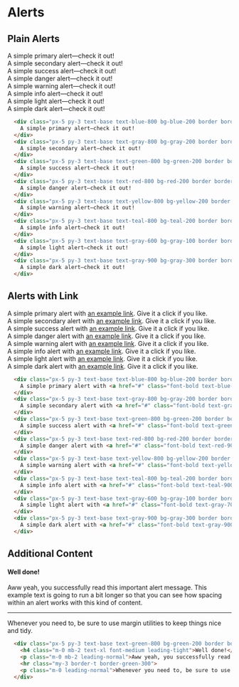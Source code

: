 # Alerts

## Plain Alerts

<code-preview>
  <div class="px-5 py-3 mt-2 text-base text-blue-800 bg-blue-200 border border-blue-300 border-solid rounded" role="alert">
    A simple primary alert—check it out!
  </div>
  <div class="px-5 py-3 mt-4 text-base text-gray-800 bg-gray-200 border border-gray-300 border-solid rounded" role="alert">
    A simple secondary alert—check it out!
  </div>
  <div class="px-5 py-3 mt-4 text-base text-green-800 bg-green-200 border border-green-300 border-solid rounded" role="alert">
    A simple success alert—check it out!
  </div>
  <div class="px-5 py-3 mt-4 text-base text-red-800 bg-red-200 border border-red-300 border-solid rounded" role="alert">
    A simple danger alert—check it out!
  </div>
  <div class="px-5 py-3 mt-4 text-base text-yellow-800 bg-yellow-200 border border-yellow-300 border-solid rounded" role="alert">
    A simple warning alert—check it out!
  </div>
  <div class="px-5 py-3 mt-4 text-base text-teal-800 bg-teal-200 border border-teal-300 border-solid rounded" role="alert">
    A simple info alert—check it out!
  </div>
  <div class="px-5 py-3 mt-4 text-base text-gray-600 bg-gray-100 border border-gray-200 border-solid rounded" role="alert">
    A simple light alert—check it out!
  </div>
  <div class="px-5 py-3 mt-4 text-base text-gray-900 bg-gray-300 border border-gray-400 border-solid rounded" role="alert">
    A simple dark alert—check it out!
  </div>
</code-preview>

``` html
  <div class="px-5 py-3 text-base text-blue-800 bg-blue-200 border border-blue-300 border-solid rounded" role="alert">
    A simple primary alert—check it out!
  </div>
  <div class="px-5 py-3 text-base text-gray-800 bg-gray-200 border border-gray-300 border-solid rounded" role="alert">
    A simple secondary alert—check it out!
  </div>
  <div class="px-5 py-3 text-base text-green-800 bg-green-200 border border-green-300 border-solid rounded" role="alert">
    A simple success alert—check it out!
  </div>
  <div class="px-5 py-3 text-base text-red-800 bg-red-200 border border-red-300 border-solid rounded" role="alert">
    A simple danger alert—check it out!
  </div>
  <div class="px-5 py-3 text-base text-yellow-800 bg-yellow-200 border border-yellow-300 border-solid rounded" role="alert">
    A simple warning alert—check it out!
  </div>
  <div class="px-5 py-3 text-base text-teal-800 bg-teal-200 border border-teal-300 border-solid rounded" role="alert">
    A simple info alert—check it out!
  </div>
  <div class="px-5 py-3 text-base text-gray-600 bg-gray-100 border border-gray-200 border-solid rounded" role="alert">
    A simple light alert—check it out!
  </div>
  <div class="px-5 py-3 text-base text-gray-900 bg-gray-300 border border-gray-400 border-solid rounded" role="alert">
    A simple dark alert—check it out!
  </div>
```

## Alerts with Link

<code-preview>
  <div class="px-5 py-3 mt-2 text-base text-blue-800 bg-blue-200 border border-blue-300 border-solid rounded" role="alert">
    A simple primary alert with <a href="#" class="font-bold text-blue-900 hover:underline">an example link</a>. Give it a click if you like.
  </div>
  <div class="px-5 py-3 mt-4 text-base text-gray-800 bg-gray-200 border border-gray-300 border-solid rounded" role="alert">
    A simple secondary alert with <a href="#" class="font-bold text-gray-900 hover:underline">an example link</a>. Give it a click if you like.
  </div>
  <div class="px-5 py-3 mt-4 text-base text-green-800 bg-green-200 border border-green-300 border-solid rounded" role="alert">
    A simple success alert with <a href="#" class="font-bold text-green-900 hover:underline">an example link</a>. Give it a click if you like.
  </div>
  <div class="px-5 py-3 mt-4 text-base text-red-800 bg-red-200 border border-red-300 border-solid rounded" role="alert">
    A simple danger alert with <a href="#" class="font-bold text-red-900 hover:underline">an example link</a>. Give it a click if you like.
  </div>
  <div class="px-5 py-3 mt-4 text-base text-yellow-800 bg-yellow-200 border border-yellow-300 border-solid rounded" role="alert">
    A simple warning alert with <a href="#" class="font-bold text-yellow-900 hover:underline">an example link</a>. Give it a click if you like.
  </div>
  <div class="px-5 py-3 mt-4 text-base text-teal-800 bg-teal-200 border border-teal-300 border-solid rounded" role="alert">
    A simple info alert with <a href="#" class="font-bold text-teal-900 hover:underline">an example link</a>. Give it a click if you like.
  </div>
  <div class="px-5 py-3 mt-4 text-base text-gray-600 bg-gray-100 border border-gray-200 border-solid rounded" role="alert">
    A simple light alert with <a href="#" class="font-bold text-gray-700 hover:underline">an example link</a>. Give it a click if you like.
  </div>
  <div class="px-5 py-3 mt-4 text-base text-gray-900 bg-gray-300 border border-gray-400 border-solid rounded" role="alert">
    A simple dark alert with <a href="#" class="font-bold text-gray-900 hover:underline">an example link</a>. Give it a click if you like.
  </div>
</code-preview>

``` html
  <div class="px-5 py-3 text-base text-blue-800 bg-blue-200 border border-blue-300 border-solid rounded" role="alert">
    A simple primary alert with <a href="#" class="font-bold text-blue-900 hover:underline">an example link</a>. Give it a click if you like.
  </div>
  <div class="px-5 py-3 text-base text-gray-800 bg-gray-200 border border-gray-300 border-solid rounded" role="alert">
    A simple secondary alert with <a href="#" class="font-bold text-gray-900 hover:underline">an example link</a>. Give it a click if you like.
  </div>
  <div class="px-5 py-3 text-base text-green-800 bg-green-200 border border-green-300 border-solid rounded" role="alert">
    A simple success alert with <a href="#" class="font-bold text-green-900 hover:underline">an example link</a>. Give it a click if you like.
  </div>
  <div class="px-5 py-3 text-base text-red-800 bg-red-200 border border-red-300 border-solid rounded" role="alert">
    A simple danger alert with <a href="#" class="font-bold text-red-900 hover:underline">an example link</a>. Give it a click if you like.
  </div>
  <div class="px-5 py-3 text-base text-yellow-800 bg-yellow-200 border border-yellow-300 border-solid rounded" role="alert">
    A simple warning alert with <a href="#" class="font-bold text-yellow-900 hover:underline">an example link</a>. Give it a click if you like.
  </div>
  <div class="px-5 py-3 text-base text-teal-800 bg-teal-200 border border-teal-300 border-solid rounded" role="alert">
    A simple info alert with <a href="#" class="font-bold text-teal-900 hover:underline">an example link</a>. Give it a click if you like.
  </div>
  <div class="px-5 py-3 text-base text-gray-600 bg-gray-100 border border-gray-200 border-solid rounded" role="alert">
    A simple light alert with <a href="#" class="font-bold text-gray-700 hover:underline">an example link</a>. Give it a click if you like.
  </div>
  <div class="px-5 py-3 text-base text-gray-900 bg-gray-300 border border-gray-400 border-solid rounded" role="alert">
    A simple dark alert with <a href="#" class="font-bold text-gray-900 hover:underline">an example link</a>. Give it a click if you like.
  </div>
```

## Additional Content

<code-preview>
  <div class="px-5 py-3 text-base text-green-800 bg-green-200 border border-green-300 border-solid rounded" role="alert">
    <h4 class="m-0 mb-2 text-xl font-medium leading-tight">Well done!</h4>
    <p class="m-0 mb-2 leading-normal">Aww yeah, you successfully read this important alert message. This example text is going to run a bit longer so that you can see how spacing within an alert works with this kind of content.</p>
    <hr class="my-3 border-t border-green-300">
    <p class="m-0 leading-normal">Whenever you need to, be sure to use margin utilities to keep things nice and tidy.</p>
  </div>
</code-preview>

``` html
  <div class="px-5 py-3 text-base text-green-800 bg-green-200 border border-green-300 border-solid rounded" role="alert">
    <h4 class="m-0 mb-2 text-xl font-medium leading-tight">Well done!</h4>
    <p class="m-0 mb-2 leading-normal">Aww yeah, you successfully read this important alert message. This example text is going to run a bit longer so that you can see how spacing within an alert works with this kind of content.</p>
    <hr class="my-3 border-t border-green-300">
    <p class="m-0 leading-normal">Whenever you need to, be sure to use margin utilities to keep things nice and tidy.</p>
  </div>
```